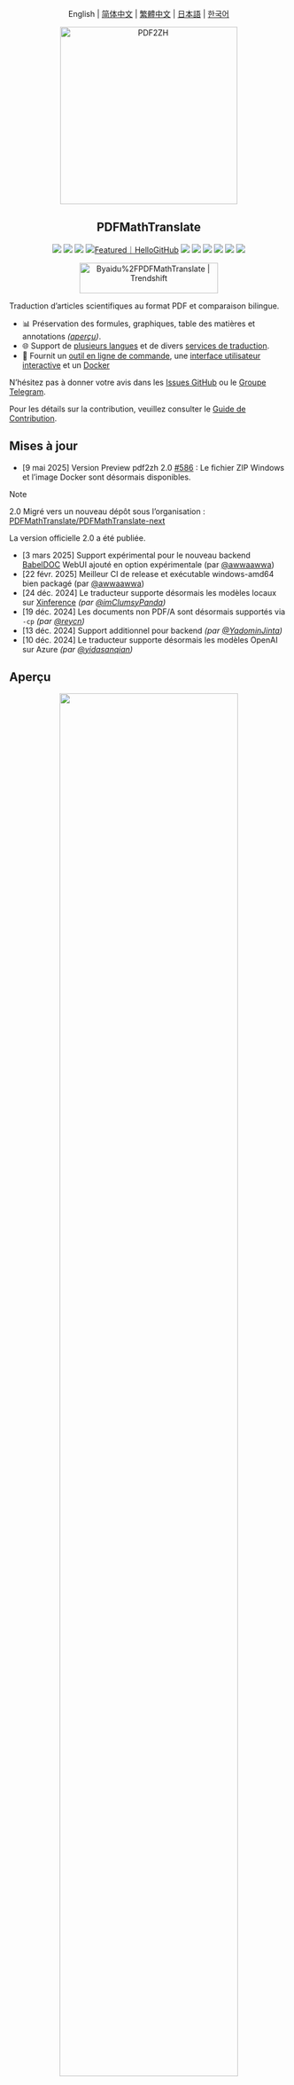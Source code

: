 <div align="center">

English | [简体中文](https://raw.githubusercontent.com/Byaidu/PDFMathTranslate/main/docs/README_zh-CN.md) | [繁體中文](https://raw.githubusercontent.com/Byaidu/PDFMathTranslate/main/docs/README_zh-TW.md) | [日本語](https://raw.githubusercontent.com/Byaidu/PDFMathTranslate/main/docs/README_ja-JP.md) | [한국어](https://raw.githubusercontent.com/Byaidu/PDFMathTranslate/main/docs/README_ko-KR.md)

<img src="https://raw.githubusercontent.com/Byaidu/PDFMathTranslate/main/./docs/images/banner.png" width="320px"  alt="PDF2ZH"/>

<h2 id="title">PDFMathTranslate</h2>

<p>
  <!-- PyPI -->
  <a href="https://pypi.org/project/pdf2zh/">
    <img src="https://img.shields.io/pypi/v/pdf2zh"></a>
  <a href="https://pepy.tech/projects/pdf2zh">
    <img src="https://static.pepy.tech/badge/pdf2zh"></a>
  <a href="https://hub.docker.com/r/byaidu/pdf2zh">
    <img src="https://img.shields.io/docker/pulls/byaidu/pdf2zh"></a>
  <a href="https://hellogithub.com/repository/8ec2cfd3ef744762bf531232fa32bc47" target="_blank"><img src="https://api.hellogithub.com/v1/widgets/recommend.svg?rid=8ec2cfd3ef744762bf531232fa32bc47&claim_uid=JQ0yfeBNjaTuqDU&theme=small" alt="Featured｜HelloGitHub" /></a>
  <a href="https://gitcode.com/Byaidu/PDFMathTranslate/overview">
    <img src="https://gitcode.com/Byaidu/PDFMathTranslate/star/badge.svg"></a>
  <a href="https://huggingface.co/spaces/reycn/PDFMathTranslate-Docker">
    <img src="https://img.shields.io/badge/%F0%9F%A4%97-Online%20Demo-FF9E0D"></a>
  <a href="https://www.modelscope.cn/studios/AI-ModelScope/PDFMathTranslate">
    <img src="https://img.shields.io/badge/ModelScope-Demo-blue"></a>
  <a href="https://github.com/Byaidu/PDFMathTranslate/pulls">
    <img src="https://img.shields.io/badge/contributions-welcome-green"></a>
  <a href="https://t.me/+Z9_SgnxmsmA5NzBl">
    <img src="https://img.shields.io/badge/Telegram-2CA5E0?style=flat-squeare&logo=telegram&logoColor=white"></a>
  <!-- License -->
  <a href="./LICENSE">
    <img src="https://img.shields.io/github/license/Byaidu/PDFMathTranslate"></a>
</p>

<a href="https://trendshift.io/repositories/12424" target="_blank"><img src="https://trendshift.io/api/badge/repositories/12424" alt="Byaidu%2FPDFMathTranslate | Trendshift" style="width: 250px; height: 55px;" width="250" height="55"/></a>

</div>

Traduction d’articles scientifiques au format PDF et comparaison bilingue.

- 📊 Préservation des formules, graphiques, table des matières et annotations _([aperçu](#preview))_.
- 🌐 Support de [plusieurs langues](#language) et de divers [services de traduction](#services).
- 🤖 Fournit un [outil en ligne de commande](#usage), une [interface utilisateur interactive](#gui) et un [Docker](#docker)

N’hésitez pas à donner votre avis dans les [Issues GitHub](https://github.com/Byaidu/PDFMathTranslate/issues) ou le [Groupe Telegram](https://t.me/+Z9_SgnxmsmA5NzBl).

Pour les détails sur la contribution, veuillez consulter le [Guide de Contribution](https://github.com/Byaidu/PDFMathTranslate/wiki/Contribution-Guide---%E8%B4%A1%E7%8C%AE%E6%8C%87%E5%8D%97).

<h2 id="updates">Mises à jour</h2>

- [9 mai 2025] Version Preview pdf2zh 2.0 [#586](https://github.com/Byaidu/PDFMathTranslate/issues/586) : Le fichier ZIP Windows et l’image Docker sont désormais disponibles.

> [!NOTE]
>
> 2.0 Migré vers un nouveau dépôt sous l’organisation : [PDFMathTranslate/PDFMathTranslate-next](https://github.com/PDFMathTranslate/PDFMathTranslate-next)
> 
> La version officielle 2.0 a été publiée.

- [3 mars 2025] Support expérimental pour le nouveau backend [BabelDOC](https://github.com/funstory-ai/BabelDOC) WebUI ajouté en option expérimentale (par [@awwaawwa](https://github.com/awwaawwa))
- [22 févr. 2025] Meilleur CI de release et exécutable windows-amd64 bien packagé (par [@awwaawwa](https://github.com/awwaawwa))
- [24 déc. 2024] Le traducteur supporte désormais les modèles locaux sur [Xinference](https://github.com/xorbitsai/inference) _(par [@imClumsyPanda](https://github.com/imClumsyPanda))_
- [19 déc. 2024] Les documents non PDF/A sont désormais supportés via `-cp` _(par [@reycn](https://github.com/reycn))_
- [13 déc. 2024] Support additionnel pour backend _(par [@YadominJinta](https://github.com/YadominJinta))_
- [10 déc. 2024] Le traducteur supporte désormais les modèles OpenAI sur Azure _(par [@yidasanqian](https://github.com/yidasanqian))_

<h2 id="preview">Aperçu</h2>

<div align="center">
<img src="https://raw.githubusercontent.com/Byaidu/PDFMathTranslate/main/./docs/images/preview.gif" width="80%"/>
</div>

<h2 id="demo">Service en ligne 🌟</h2>

Vous pouvez essayer notre application en utilisant l’une des démos suivantes :

- [Service public gratuit](https://pdf2zh.com/) en ligne sans installation _(recommandé)_.
- [Immersive Translate - BabelDOC](https://app.immersivetranslate.com/babel-doc/) 1000 pages gratuites par mois. _(recommandé)_
- [Démo hébergée sur HuggingFace](https://huggingface.co/spaces/reycn/PDFMathTranslate-Docker)
- [Démo hébergée sur ModelScope](https://www.modelscope.cn/studios/AI-ModelScope/PDFMathTranslate) sans installation.

Notez que les ressources de calcul de la démo sont limitées, merci d’éviter toute utilisation abusive.

<h2 id="install">Installation et Utilisation</h2>

### Méthodes

Pour différents cas d'utilisation, nous proposons des méthodes distinctes pour utiliser notre programme :

<details open>
  <summary>1. Installation UV</summary>

1. Python installé (3.10 <= version <= 3.12)

2. Installer notre paquet :

   ```bash
   pip install uv
   uv tool install --python 3.12 pdf2zh
   ```

3. Exécuter la traduction, fichiers générés dans [répertoire de travail actuel](https://chatgpt.com/share/6745ed36-9acc-800e-8a90-59204bd13444) :

   ```bash
   pdf2zh document.pdf
   ```

</details>

<details>
  <summary>2. Exécutable Windows</summary>

1. Téléchargez pdf2zh-version-win64.zip depuis la [page des releases](https://github.com/Byaidu/PDFMathTranslate/releases)

2. Décompressez et double-cliquez sur `pdf2zh.exe` pour lancer.

</details>

<details>
  <summary>3. Interface graphique utilisateur</summary>

1. Python installé (3.10 <= version <= 3.12)

2. Installez notre package :

```bash
pip install pdf2zh
```
3. Commencez à utiliser dans le navigateur :


   ```bash
   pdf2zh -i
   ```
4. Si votre navigateur ne s'est pas lancé automatiquement, allez à  


   ```bash
   http://localhost:7860/
   ```

   <img src="https://raw.githubusercontent.com/Byaidu/PDFMathTranslate/main/./docs/images/gui.gif" width="500"/>

Voir la [documentation pour l'interface graphique (GUI)](https://raw.githubusercontent.com/Byaidu/PDFMathTranslate/main/./docs/README_GUI.md) pour plus de détails.

</details>

<details>
  <summary>4. Docker</summary>

1. Télécharger et exécuter :

   ```bash
   docker pull byaidu/pdf2zh
   docker run -d -p 7860:7860 byaidu/pdf2zh
   ```

2. Ouvrir dans le navigateur :

   ```
   http://localhost:7860/
   ```

Pour le déploiement Docker sur un service cloud :

<div>
<a href="https://www.heroku.com/deploy?template=https://github.com/Byaidu/PDFMathTranslate">
  <img src="https://www.herokucdn.com/deploy/button.svg" alt="Déployer" height="26"></a>
<a href="https://render.com/deploy">
  <img src="https://render.com/images/deploy-to-render-button.svg" alt="Déployer sur Koyeb" height="26"></a>
<a href="https://zeabur.com/templates/5FQIGX?referralCode=reycn">
  <img src="https://zeabur.com/button.svg" alt="Déployer sur Zeabur" height="26"></a>
<a href="https://template.sealos.io/deploy?templateName=pdf2zh">
  <img src="https://sealos.io/Deploy-on-Sealos.svg" alt="Déployer sur Sealos" height="26"></a>
<a href="https://app.koyeb.com/deploy?type=git&builder=buildpack&repository=github.com/Byaidu/PDFMathTranslate&branch=main&name=pdf-math-translate">
  <img src="https://www.koyeb.com/static/images/deploy/button.svg" alt="Déployer sur Koyeb" height="26"></a>
</div>

</details>

<details>
  <summary>5. Plugin Zotero</summary>


Voir [Zotero PDF2zh](https://github.com/guaguastandup/zotero-pdf2zh) pour plus de détails.

</details>

<details>
  <summary>6. Ligne de commande</summary>

1. Python installé (3.10 <= version <= 3.12)
2. Installer notre paquet :

   ```bash
   pip install pdf2zh
   ```

3. Exécuter la traduction, fichiers générés dans [répertoire de travail actuel](https://chatgpt.com/share/6745ed36-9acc-800e-8a90-59204bd13444) :

   ```bash
   pdf2zh document.pdf
   ```

</details>

> [!ASTUCE]
>
> - Si vous utilisez Windows et ne pouvez pas ouvrir le fichier après l'avoir téléchargé, veuillez installer [vc_redist.x64.exe](https://aka.ms/vs/17/release/vc_redist.x64.exe) et réessayez.
>
> - Si vous ne pouvez pas accéder à Docker Hub, veuillez essayer l'image sur [GitHub Container Registry](https://github.com/Byaidu/PDFMathTranslate/pkgs/container/pdfmathtranslate).
> ```bash
> docker pull ghcr.io/byaidu/pdfmathtranslate
> docker run -d -p 7860:7860 ghcr.io/byaidu/pdfmathtranslate
> ```

### Impossible d'installer ?

Le programme actuel nécessite un modèle d'IA (`wybxc/DocLayout-YOLO-DocStructBench-onnx`) avant de fonctionner et certains utilisateurs ne peuvent pas le télécharger à cause de problèmes réseau. Si vous avez un problème pour télécharger ce modèle, nous proposons une solution de contournement en utilisant la variable d'environnement suivante :

```shell
set HF_ENDPOINT=https://hf-mirror.com
```
Pour l'utilisateur PowerShell :


```shell
$env:HF_ENDPOINT = https://hf-mirror.com
```
Si la solution ne fonctionne pas pour vous / vous rencontrez d'autres problèmes, veuillez consulter la [FAQ](https://github.com/Byaidu/PDFMathTranslate/wiki#-faq--%E5%B8%B8%E8%A7%81%E9%97%AE%E9%A2%98).

<h2 id="usage">Options Avancées</h2>

Exécutez la commande de traduction dans la ligne de commande pour générer le document traduit `example-mono.pdf` et le document bilingue `example-dual.pdf` dans le répertoire de travail actuel. Utilisez Google comme service de traduction par défaut. Plus de services de traduction supportés sont disponibles [ICI](https://github.com/Byaidu/PDFMathTranslate/blob/main/docs/ADVANCED.md#services).

<img src="https://raw.githubusercontent.com/Byaidu/PDFMathTranslate/main/./docs/images/cmd.explained.png" width="580px"  alt="cmd"/>

Dans le tableau suivant, nous listons toutes les options avancées à titre de référence :

| Option                | Fonction                                                                                                      | Exemple                                        |
| --------------------- | ------------------------------------------------------------------------------------------------------------- | ---------------------------------------------- |
| files                 | Fichiers locaux                                                                                                | `pdf2zh ~/local.pdf`                           |
| links                 | Fichiers en ligne                                                                                              | `pdf2zh http://arxiv.org/paper.pdf`            |
| `-i`                  | [Entrer dans l'interface graphique](#gui)                                                                     | `pdf2zh -i`                                    |
| `-p`                  | [Traduction partielle du document](https://github.com/Byaidu/PDFMathTranslate/blob/main/docs/ADVANCED.md#partial) | `pdf2zh example.pdf -p 1`                      |
| `-li`                 | [Langue source](https://github.com/Byaidu/PDFMathTranslate/blob/main/docs/ADVANCED.md#languages)                | `pdf2zh example.pdf -li en`                    |
| `-lo`                 | [Langue cible](https://github.com/Byaidu/PDFMathTranslate/blob/main/docs/ADVANCED.md#languages)                 | `pdf2zh example.pdf -lo zh`                    |
| `-s`                  | [Service de traduction](https://github.com/Byaidu/PDFMathTranslate/blob/main/docs/ADVANCED.md#services)         | `pdf2zh example.pdf -s deepl`                  |
| `-t`                  | [Multi-threads](https://github.com/Byaidu/PDFMathTranslate/blob/main/docs/ADVANCED.md#threads)                  | `pdf2zh example.pdf -t 1`                      |
| `-o`                  | Répertoire de sortie                                                                                            | `pdf2zh example.pdf -o output`                 |
| `-f`, `-c`            | [Exceptions](https://github.com/Byaidu/PDFMathTranslate/blob/main/docs/ADVANCED.md#exceptions)                  | `pdf2zh example.pdf -f "(MS.*)"`               |
| `-cp`                 | Mode compatibilité                                                                                              | `pdf2zh example.pdf --compatible`              |
| `--skip-subset-fonts` | [Ignorer le sous-ensemble de polices](https://github.com/Byaidu/PDFMathTranslate/blob/main/docs/ADVANCED.md#font-subset) | `pdf2zh example.pdf --skip-subset-fonts`       |
| `--ignore-cache`      | [Ignorer le cache de traduction](https://github.com/Byaidu/PDFMathTranslate/blob/main/docs/ADVANCED.md#cache)   | `pdf2zh example.pdf --ignore-cache`            |
| `--share`             | Lien public                                                                                                     | `pdf2zh -i --share`                            |
| `--authorized`        | [Autorisation](https://github.com/Byaidu/PDFMathTranslate/blob/main/docs/ADVANCED.md#auth)                       | `pdf2zh -i --authorized users.txt [auth.html]` |
| `--prompt`            | [Invite personnalisée](https://github.com/Byaidu/PDFMathTranslate/blob/main/docs/ADVANCED.md#prompt)             | `pdf2zh --prompt [prompt.txt]`                 |
| `--onnx`              | [Utiliser un modèle DocLayout-YOLO ONNX personnalisé]                                                          | `pdf2zh --onnx [onnx/model/path]`              |
| `--serverport`        | [Utiliser un port WebUI personnalisé]                                                                           | `pdf2zh --serverport 7860`                     |
| `--dir`               | [Traduction par lot]                                                                                            | `pdf2zh --dir /path/to/translate/`             |
| `--config`            | [Fichier de configuration](https://github.com/Byaidu/PDFMathTranslate/blob/main/docs/ADVANCED.md#cofig)          | `pdf2zh --config /path/to/config/config.json`  |
| `--serverport`        | [Port serveur gradio personnalisé]                                                                              | `pdf2zh --serverport 7860`                     |
| `--babeldoc`          | Utiliser le backend expérimental [BabelDOC](https://funstory-ai.github.io/BabelDOC/) pour traduire               | `pdf2zh --babeldoc` -s openai example.pdf      |
| `--mcp`               | Activer le mode MCP STDIO                                                                                        | `pdf2zh --mcp`                                 |
| `--sse`               | Activer le mode MCP SSE                                                                                          | `pdf2zh --mcp --sse`                           |

Pour des explications détaillées, veuillez vous référer à notre document sur [l'utilisation avancée](https://raw.githubusercontent.com/Byaidu/PDFMathTranslate/main/./docs/ADVANCED.md) pour la liste complète de chaque option.


<h2 id="downstream">Développement Secondaire (APIs)</h2>

Pour les applications en aval, veuillez vous référer à notre document sur les [Détails de l’API](https://raw.githubusercontent.com/Byaidu/PDFMathTranslate/main/./docs/APIS.md) pour plus d’informations sur :

- [API Python](https://raw.githubusercontent.com/Byaidu/PDFMathTranslate/main/./docs/APIS.md#api-python), comment utiliser le programme dans d’autres programmes Python  
- [API HTTP](https://raw.githubusercontent.com/Byaidu/PDFMathTranslate/main/./docs/APIS.md#api-http), comment communiquer avec un serveur ayant le programme installé

<h2 id="todo">À FAIRE</h2>

- [ ] Analyser la mise en page avec des modèles basés sur DocLayNet, [PaddleX](https://github.com/PaddlePaddle/PaddleX/blob/17cc27ac3842e7880ca4aad92358d3ef8555429a/paddlex/repo_apis/PaddleDetection_api/object_det/official_categories.py#L81), [PaperMage](https://github.com/allenai/papermage/blob/9cd4bb48cbedab45d0f7a455711438f1632abebe/README.md?plain=1#L102), [SAM2](https://github.com/facebookresearch/sam2)

- [ ] Corriger la rotation des pages, la table des matières, le format des listes

- [ ] Corriger les formules pixellisées dans les anciens articles

- [ ] Reprise asynchrone sauf KeyboardInterrupt

- [ ] Algorithme Knuth–Plass pour les langues occidentales

- [ ] Support des fichiers non PDF/A

- [ ] Plugins pour [Zotero](https://github.com/zotero/zotero) et [Obsidian](https://github.com/obsidianmd/obsidian-releases)

<h2 id="acknowledgement">Remerciements</h2>

- [Immersive Translation](https://immersivetranslate.com) sponsorise des codes d’échange d’abonnement Pro mensuels pour les contributeurs actifs de ce projet, voir détails sur : [CONTRIBUTOR_REWARD.md](https://github.com/funstory-ai/BabelDOC/blob/main/docs/CONTRIBUTOR_REWARD.md)

- Nouveau backend : [BabelDOC](https://github.com/funstory-ai/BabelDOC)

- Fusion de documents : [PyMuPDF](https://github.com/pymupdf/PyMuPDF)

- Analyse de documents : [Pdfminer.six](https://github.com/pdfminer/pdfminer.six)

- Extraction de documents : [MinerU](https://github.com/opendatalab/MinerU)

- Aperçu de documents : [Gradio PDF](https://github.com/freddyaboulton/gradio-pdf)

- Traduction multithread : [MathTranslate](https://github.com/SUSYUSTC/MathTranslate)

- Analyse de mise en page : [DocLayout-YOLO](https://github.com/opendatalab/DocLayout-YOLO)

- Norme du document : [PDF Explained](https://zxyle.github.io/PDF-Explained/), [PDF Cheat Sheets](https://pdfa.org/resource/pdf-cheat-sheets/)

- Police multilingue : [Go Noto Universal](https://github.com/satbyy/go-noto-universal)

<h2 id="contrib">Contributeurs</h2>

<a href="https://github.com/Byaidu/PDFMathTranslate/graphs/contributors">
  <img src="https://opencollective.com/PDFMathTranslate/contributors.svg?width=890&button=false" />
</a>

![Alt](https://repobeats.axiom.co/api/embed/dfa7583da5332a11468d686fbd29b92320a6a869.svg "Image analytique Repobeats")

<h2 id="star_hist">Historique des étoiles</h2>

<a href="https://star-history.com/#Byaidu/PDFMathTranslate&Date">
 <picture>
   <source media="(prefers-color-scheme: dark)" srcset="https://api.star-history.com/svg?repos=Byaidu/PDFMathTranslate&type=Date&theme=dark" />
   <source media="(prefers-color-scheme: light)" srcset="https://api.star-history.com/svg?repos=Byaidu/PDFMathTranslate&type=Date" />
   <img alt="Graphique de l'historique des étoiles" src="https://api.star-history.com/svg?repos=Byaidu/PDFMathTranslate&type=Date"/>
 </picture>
</a>


---

Tranlated By [Open Ai Tx](https://github.com/OpenAiTx/OpenAiTx) | Last indexed: 2025-08-13

---
